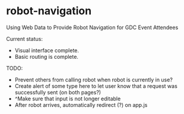 # robot-navigation
Using Web Data to Provide Robot Navigation for GDC Event Attendees

Current status:
* Visual interface complete.
* Basic routing is complete.


TODO:
* Prevent others from calling robot when robot is currently in use?
* Create alert of some type here to let user know that a request was successfully sent (on both pages?)
* ^Make sure that input is not longer editable
* After robot arrives, automatically redirect (?) on app.js
